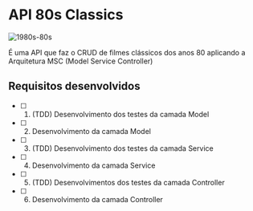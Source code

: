 # API 80s Classics

![1980s-80s](https://github.com/joanamds/api-80s-classics/assets/106452876/d73ec80d-e7cb-4d34-88ba-b4a76e0aeb05)


É uma API que faz o CRUD de filmes clássicos dos anos 80 aplicando a Arquitetura MSC (Model Service Controller)

## Requisitos desenvolvidos


- [ ] 1. (TDD) Desenvolvimento dos testes da camada Model
- [ ] 2. Desenvolvimento da camada Model
- [ ] 3. (TDD) Desenvolvimento dos testes da camada Service
- [ ] 4. Desenvolvimento da camada Service
- [ ] 5. (TDD) Desenvolvimentos dos testes da camada Controller
- [ ] 6. Desenvolvimento da camada Controller
